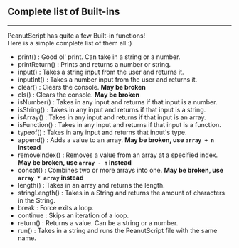 ## Complete list of Built-ins
___
PeanutScript has quite a few Built-in functions!<br>
Here is a simple complete list of them all :)<br>
- print() : Good ol' print. Can take in a string or a number.
- printReturn() : Prints and returns a number or string.
- input() : Takes a string input from the user and returns it.
- inputInt() : Takes a number input from the user and returns it.
- clear() : Clears the console. **May be broken**
- cls() : Clears the console. **May be broken**
- isNumber() : Takes in any input and returns if that input is a number.
- isString() : Takes in any input and returns if that input is a string.
- isArray() : Takes in any input and returns if that input is an array.
- isFunction() : Takes in any input and returns if that input is a function.
- typeof() : Takes in any input and returns that input's type.
- append() : Adds a value to an array. **May be broken, use `array + n` instead**
- removeIndex() : Removes a value from an array at a specified index. **May be broken, use `array - n` instead**
- concat() : Combines two or more arrays into one. **May be broken, use `array * array` instead**
- length() : Takes in an array and returns the length.
- stringLength() : Takes in a String and returns the amount of characters in the String.
- break : Force exits a loop.
- continue : Skips an iteration of a loop.
- return() : Returns a value. Can be a string or a number.
- run() : Takes in a string and runs the PeanutScript file with the same name.
